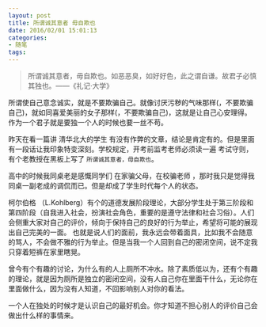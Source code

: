 ```yaml
---
layout: post
title: 所谓诚其意者 毋自欺也
date: 2016/02/01 15:01:13
categories: 
- 随笔
tags: 
---
```


> 所谓诚其意者，毋自欺也。如恶恶臭，如好好色，此之谓自谦。故君子必慎其独也。——《礼记·大学》

所谓使自己意念诚实，就是不要欺骗自己。就像讨厌污秽的气味那样(，不要欺骗自己)，就如同喜爱美丽的女子那样(，不要欺骗自己)，这就是让自己心安理得。作为一个君子就是要独一个人的时候也要一丝不苟。

昨天在看一篇讲 清华北大的学生 有没有作弊的文章，结论是肯定有的。但是里面有一段话让我印象特变深刻。学校规定，开考前监考老师必须读一遍 考试守则，有个老教授在黑板上写了 `所谓诚其意者，毋自欺也`。

高中的时候我同桌老是感慨同学们 在家骗父母，在校骗老师 ，那时我只是觉得我同桌一副老成的调侃而已。但是却成了学生时代每个人的状态。

柯尔伯格 （L.Kohlberg）有个的道德发展阶段理论，大部分学生处于第三阶段和第四阶段（自我进入社会，扮演社会角色，重要的是遵守法律和社会习俗）。人们会侧重大家对自己的评价，倾向于保持自己的良好的行为举止，希望将可能的展现出自己完美的一面。 也就是说人们的面前，我永远会带着面具，比如我不会随意的骂人，不会做不雅的行为举止。但是当我一个人回到自己的密闭空间，说不定我只穿着短裤在家里瞎晃。

曾今有个有趣的讨论，为什么有的人上厕所不冲水。除了素质低以为，还有个有趣的理论，就是因为厕所是独立的密闭空间，没有人自己你在里面干什么，无论你在里面做什么，因为没有人知道，不回影响别人对你的看法。

一个人在独处的时候才是认识自己的最好机会。你才知道不担心别人的评价自己会做出什么样的事情来。

